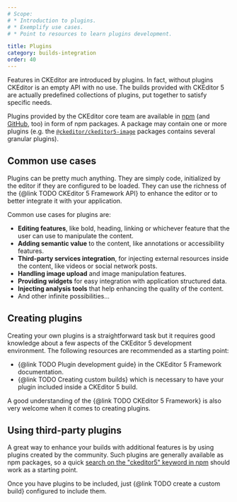```yaml
---
# Scope:
# * Introduction to plugins.
# * Exemplify use cases.
# * Point to resources to learn plugins development.

title: Plugins
category: builds-integration
order: 40
---
```


Features in CKEditor are introduced by plugins. In fact, without plugins CKEditor is an empty API with no use. The builds provided with CKEditor 5 are actually predefined collections of plugins, put together to satisfy specific needs.

Plugins provided by the CKEditor core team are available in [npm](https://www.npmjs.com/search?q=ckeditor5) (and [GitHub](https://github.com/ckeditor?utf8=%E2%9C%93&q=ckeditor5&type=&language=), too) in form of npm packages. A package may contain one or more plugins (e.g. the [`@ckeditor/ckeditor5-image`](https://www.npmjs.com/package/@ckeditor/ckeditor5-image) packages contains several granular plugins).

## Common use cases

Plugins can be pretty much anything. They are simply code, initialized by the editor if they are configured to be loaded. They can use the richness of the {@link TODO CKEditor 5 Framework API} to enhance the editor or to better integrate it with your application.

Common use cases for plugins are:

* **Editing features**, like bold, heading, linking or whichever feature that the user can use to manipulate the content.
* **Adding semantic value** to the content, like annotations or accessibility features.
* **Third-party services integration**, for injecting external resources inside the content, like videos or social network posts.
* **Handling image upload** and image manipulation features.
* **Providing widgets** for easy integration with application structured data.
* **Injecting analysis tools** that help enhancing the quality of the content.
* And other infinite possibilities...

## Creating plugins

Creating your own plugins is a straightforward task but it requires good knowledge about a few aspects of the CKEditor 5 development environment. The following resources are recommended as a starting point:

* {@link TODO Plugin development guide} in the CKEditor 5 Framework documentation.
* {@link TODO Creating custom builds} which is necessary to have your plugin included inside a CKEditor 5 build.

A good understanding of the {@link TODO CKEditor 5 Framework} is also very welcome when it comes to creating plugins.

## Using third-party plugins

A great way to enhance your builds with additional features is by using plugins created by the community. Such plugins are generally available as npm packages, so a quick [search on the "ckeditor5" keyword in npm](https://www.npmjs.com/search?q=ckeditor5) should work as a starting point.

Once you have plugins to be included, just {@link TODO create a custom build} configured to include them.
